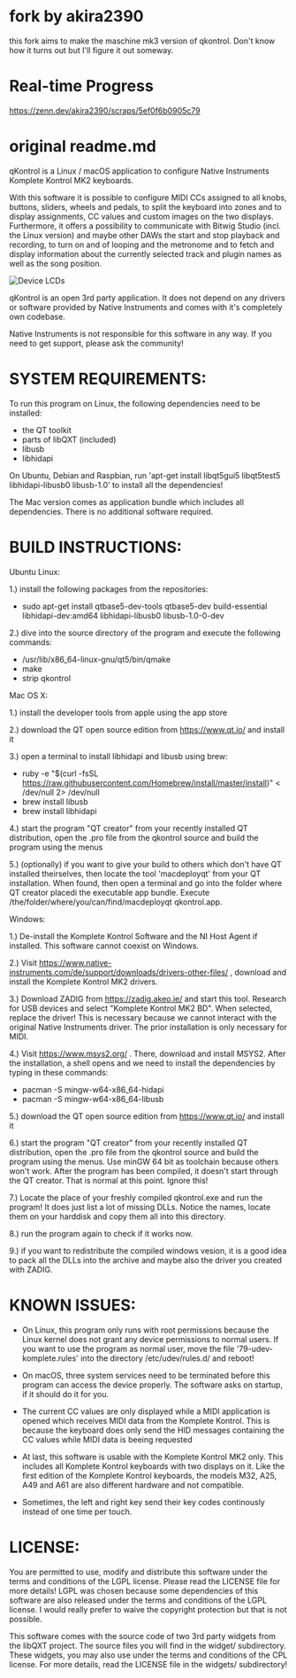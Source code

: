 # fork by akira2390
this fork aims to make the maschine mk3 version of qkontrol. Don't know how it turns out but I'll figure it out someway. 

# Real-time Progress
https://zenn.dev/akira2390/scraps/5ef0f6b0905c79

# original readme.md
qKontrol is a Linux / macOS application to configure Native Instruments Komplete Kontrol MK2 keyboards.

With this software it is possible to configure MIDI CCs assigned to all knobs, buttons, sliders, wheels and pedals, to split the keyboard into zones and to display assignments, CC values and custom images on the two displays. Furthermore, it offers a possibility to communicate with Bitwig Studio (incl. the Linux version) and maybe other DAWs the start and stop playback and recording, to turn on and of looping and the metronome and to fetch and display information about the currently selected track and plugin names as well as the song position.

![Device LCDs](https://raw.githubusercontent.com/GoaSkin/qKontrol/master/images/lcd.png)

qKontrol is an open 3rd party application. It does not depend on any drivers or software provided by Native Instruments
and comes with it's completely own codebase.

Native Instruments is not responsible for this software in any way. If you need to get support, please ask the community!


SYSTEM REQUIREMENTS:
====================

To run this program on Linux, the following dependencies need to be installed:

- the QT toolkit
- parts of libQXT (included)
- libusb
- libhidapi

On Ubuntu, Debian and Raspbian, run 'apt-get install libqt5gui5 libqt5test5 libhidapi-libusb0 libusb-1.0' to install all the dependencies!

The Mac version comes as application bundle which includes all dependencies. There is no additional software required.


BUILD INSTRUCTIONS:
===================

Ubuntu Linux:

1.) install the following packages from the repositories:

- sudo apt-get install qtbase5-dev-tools qtbase5-dev build-essential libhidapi-dev:amd64 libhidapi-libusb0 libusb-1.0-0-dev

2.) dive into the source directory of the program and execute the following commands:

- /usr/lib/x86_64-linux-gnu/qt5/bin/qmake
- make
- strip qkontrol


Mac OS X:

1.) install the developer tools from apple using the app store

2.) download the QT open source edition from https://www.qt.io/ and install it

3.) open a terminal to install libhidapi and libusb using brew:

- ruby -e "$(curl -fsSL https://raw.githubusercontent.com/Homebrew/install/master/install)" < /dev/null 2> /dev/null
- brew install libusb
- brew install libhidapi

4.) start the program "QT creator" from your recently installed QT distribution, open the .pro file from the qkontrol source
    and build the program using the menus

5.) (optionally) if you want to give your build to others which don't have QT installed theirselves, then locate the tool
    'macdeployqt' from your QT installation. When found, then open a terminal and go into the folder where QT creator placedi
    the executable app bundle. Execute /the/folder/where/you/can/find/macdeployqt qkontrol.app. 

Windows:

1.) De-install the Komplete Kontrol Software and the NI Host Agent if installed. This software cannot coexist on Windows.

2.) Visit https://www.native-instruments.com/de/support/downloads/drivers-other-files/ , download and install the Komplete
    Kontrol MK2 drivers.

3.) Download ZADIG from https://zadig.akeo.ie/ and start this tool. Research for USB devices and select
    "Komplete Kontrol MK2 BD". When selected, replace the driver! This is necessary because we cannot interact with the
    original Native Instruments driver. The prior installation is only necessary for MIDI.

4.) Visit https://www.msys2.org/ . There, download and install MSYS2. After the installation,
    a shell opens and we need to    install  the dependencies by typing in these commands:

- pacman -S mingw-w64-x86_64-hidapi
- pacman -S mingw-w64-x86_64-libusb

5.) download the QT open source edition from https://www.qt.io/ and install it

6.) start the program "QT creator" from your recently installed QT distribution, open the .pro file from the qkontrol source
    and build the program using the menus. Use minGW 64 bit as toolchain because others won't work. After the program has been
    compiled, it doesn't start through the QT creator. That is normal at this point. Ignore this!

7.) Locate the place of your freshly compiled qkontrol.exe and run the program!
    It does just list a lot of missing DLLs. Notice the names, locate them on your harddisk and copy them all into this directory.

8.) run the program again to check if it works now.

9.) if you want to redistribute the compiled windows vesion, it is a good idea to pack all the DLLs into the archive and maybe also the driver you created with ZADIG.
    
   
KNOWN ISSUES:
=============

- On Linux, this program only runs with root permissions because the Linux kernel does not grant any device permissions
  to normal users. If you want to use the program as normal user, move the file '79-udev-komplete.rules' into the directory
  /etc/udev/rules.d/ and reboot!

- On macOS, three system services need to be terminated before this program can access the device properly.
  The software asks on startup, if it should do it for you.

- The current CC values are only displayed while a MIDI application is opened which receives MIDI data from the
  Komplete Kontrol. This is because the keyboard does only send the HID messages containing the CC values while
  MIDI data is beeing requested

- At last, this software is usable with the Komplete Kontrol MK2 only. This includes all Komplete Kontrol keyboards
  with two displays on it. Like the first edition of the Komplete Kontrol keyboards, the models M32, A25, A49 and A61
  are also different hardware and not compatible.

- Sometimes, the left and right key send their key codes continously instead of one time per touch.

LICENSE:
========

You are permitted to use, modify and distribute this software under the terms and conditions of the LGPL license.
Please read the LICENSE file for more details! LGPL was chosen because some dependencies of this software are
also released under the terms and conditions of the LGPL license. I would really prefer to waive the copyright
protection but that is not possible.

This software comes with the source code of two 3rd party widgets from the libQXT project. The source files you
will find in the widget/ subdirectory. These widgets, you may also use under the terms and conditions of the 
CPL license. For more details, read the LICENSE file in the widgets/ subdirectory!
